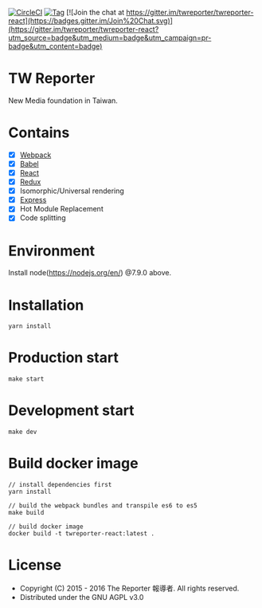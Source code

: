 [![CircleCI](https://circleci.com/gh/twreporter/twreporter-react/tree/master.svg?style=shield)](https://circleci.com/gh/twreporter/twreporter-react/tree/master)
[![Tag](https://img.shields.io/github/tag/twreporter/twreporter-react.svg)](https://github.com/twreporter/twreporter-react/tags)
[![Join the chat at https://gitter.im/twreporter/twreporter-react](https://badges.gitter.im/Join%20Chat.svg)](https://gitter.im/twreporter/twreporter-react?utm_source=badge&utm_medium=badge&utm_campaign=pr-badge&utm_content=badge)

# TW Reporter
New Media foundation in Taiwan.

# Contains
- [x] [Webpack](https://webpack.github.io)
- [x] [Babel](https://babeljs.io/)
- [x] [React](https://facebook.github.io/react/)
- [x] [Redux](https://github.com/reactjs/redux)
- [x] Isomorphic/Universal rendering
- [x] [Express](https://github.com/expressjs/express.git)
- [x] Hot Module Replacement
- [x] Code splitting

# Environment
  Install node(https://nodejs.org/en/) @7.9.0 above.

# Installation
`yarn install`

# Production start
`make start`

# Development start
`make dev`

# Build docker image
```
// install dependencies first
yarn install

// build the webpack bundles and transpile es6 to es5
make build

// build docker image
docker build -t twreporter-react:latest .
```

# License
* Copyright (C) 2015 - 2016 The Reporter 報導者. All rights reserved.
* Distributed under the GNU AGPL v3.0
